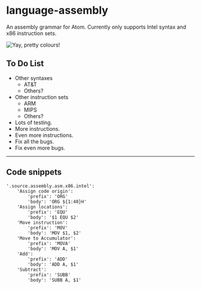 # language-assembly

An assembly grammar for Atom. Currently only supports Intel syntax and x86 instruction sets.

![Yay, pretty colours!](https://raw.githubusercontent.com/oliverkeeble/atom-language-assembly/master/screenshot.png)

## To Do List
* Other syntaxes
	* AT&T
	* Others?
* Other instruction sets
	* ARM
	* MIPS
	* Others?
* Lots of testing.
* More instructions.
* Even more instructions.
* Fix all the bugs.
* Fix even more bugs.
------------

## Code snippets
```
'.source.assembly.asm.x86.intel':
    'Assign code origin':
        'prefix': 'ORG'
        'body': 'ORG ${1:40}H'
    'Assign locations':
        'prefix': 'EQU'
        'body': '$1 EQU $2'
    'Move instruction':
        'prefix': 'MOV'
        'body': 'MOV $1, $2'
    'Move to Accumulator':
        'prefix': 'MOVA'
        'body': 'MOV A, $1'
    'Add':
        'prefix': 'ADD'
        'body': 'ADD A, $1'
    'Subtract':
        'prefix': 'SUBB'
        'body': 'SUBB A, $1'
```
